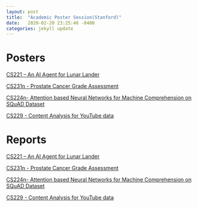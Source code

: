 ```yaml
---
layout: post  
title:  "Academic Poster Session(Stanford)"  
date:   2020-02-20 23:25:46 -0400  
categories: jekyll update
---
```

# Posters 

<a href="https://drive.google.com/file/d/1cZCubLW6sJqa5ogj6Z_-FqvbpcdZCqsC/view?usp=sharing" target="_blank">CS221 – An AI Agent for Lunar Lander</a>

<a href="https://drive.google.com/file/d/1UCAjvh4LApBraKKr_4lhm53j5drqBh9F/view?usp=sharing" target="_blank">CS231n - Prostate Cancer Grade Assessment </a>

<a href="https://drive.google.com/file/d/1heX20maZMSVVZ-Q13q-dQRc2Xo-0uDBy/view?usp=sharing" target="_blank">CS224n- Attention based Neural Networks for Machine Comprehension on SQuAD Dataset</a>

<a href="https://drive.google.com/file/d/1uWVIu7dLH-CiNwVGQzvVlY0FR_CjYtEC/view?usp=sharing" target="_blank">CS229 - Content Analysis for YouTube data</a>

# Reports 

<a href="https://drive.google.com/file/d/1KM8z-rw1RB82onYrg3NFvTvewu0ix7vW/view?usp=sharing" target="_blank">CS221 – An AI Agent for Lunar Lander</a>

<a href="https://drive.google.com/file/d/1UCAjvh4LApBraKKr_4lhm53j5drqBh9F/view?usp=sharing" target="_blank">CS231n - Prostate Cancer Grade Assessment </a>


<a href="https://drive.google.com/file/d/1LyKJcFdsqSB_wo2NTAITOGCmvfle6VEG/view?usp=sharing" target="_blank">CS224n- Attention based Neural Networks for Machine Comprehension on SQuAD Dataset</a>

<a href="https://drive.google.com/file/d/1Li-MPyiNsPJQH5mLNLIDFJ9T3JHweYfl/view?usp=sharing" target="_blank">CS229 - Content Analysis for YouTube data</a>


